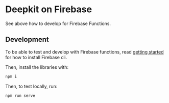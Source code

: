 # Deepkit on Firebase

See above how to develop for Firebase Functions.

## Development

To be able to test and develop with Firebase functions, read [getting started](https://firebase.google.com/docs/functions/get-started#set-up-node.js-and-the-firebase-cli )
for how to install Firebase cli.

Then, install the libraries with:

```bash
npm i
```

Then, to test locally, run:

```bash
npm run serve
```
